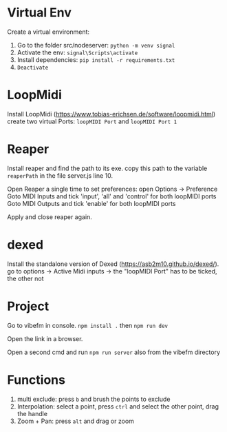 # Virtual Env

Create a virtual environment:
1. Go to the folder src/nodeserver:
`python -m venv signal`
2. Activate the env:
`signal\Scripts\activate`
3. Install dependencies:
`pip install -r requirements.txt`
4. `Deactivate`

# LoopMidi
Install LoopMidi (https://www.tobias-erichsen.de/software/loopmidi.html) 
create two virtual Ports:
`loopMIDI Port` and `loopMIDI Port 1`

# Reaper 
Install reaper and find the path to its exe. 
copy this path to the variable `reaperPath` in the file server.js line 10.

Open Reaper a single time to set preferences:
open Options -> Preference 
Goto MIDI Inputs and tick 'input', 'all' and 'control' for both loopMIDI ports
Goto MIDI Outputs and tick 'enable' for both loopMIDI ports

Apply and close reaper again.

# dexed
Install the standalone version of Dexed (https://asb2m10.github.io/dexed/).
go to options -> Active Midi inputs -> the "loopMIDI Port" has to be ticked, the other not

# Project 
Go to vibefm in console. 
`npm install .`
then
`npm run dev`

Open the link in a browser.

Open a second cmd and run `npm run server` also from the vibefm directory


# Functions

1.  multi exclude: press `b` and brush the points to exclude
2.  Interpolation: select a point, press `ctrl` and select the other point, drag the handle
3.  Zoom + Pan: press `alt` and drag or zoom
